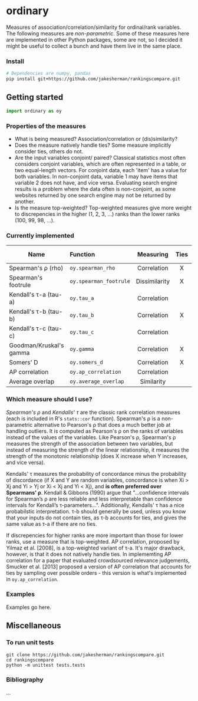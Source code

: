 # ordinary

Measures of association/correlation/similarity for ordinal/rank variables. The following measures are *non-parametric*. Some of these measures here are implemented in other Python packages, some are not, so I decided it might be useful to collect a bunch and have them live in the same place. 

### Install

```bash
# Dependencies are numpy, pandas
pip install git+https://github.com/jakesherman/rankingscompare.git
```

## Getting started

```python
import ordinary as oy
```

### Properties of the measures

* What is being measured? Association/correlation or (dis)similarity? 
* Does the measure natively handle ties? Some measure implicitly consider ties, others do not.
* Are the input variables conjoint/ paired? Classical statistics most often considers conjoint variables, which are often represented in a table, or two equal-length vectors. For conjoint data, each 'item' has a value for both variables. In non-conjoint data, variable 1 may have items that variable 2 does not have, and vice versa. Evaluating search engine results is a problem where the data often is non-conjoint, as some websites returned by one search engine may not be returned by another.
* Is the measure top-weighted? Top-weighted measures give more weight to discrepencies in the higher (1, 2, 3, ...) ranks than the lower ranks (100, 99, 98, ...). 

### Currently implemented

| Name                    | Function               | Measuring      | Ties         | Conjoint | Top-weighted| Indefinite |
| ----------------------- |:---------------------- |:-------------:|:------------:|:--------:|:--------:|:--------:
| Spearman's ρ (rho)      | `oy.spearman_rho`      | Correlation   | X            | X        |         | |
| Spearman's footrule     | `oy.spearman_footrule` | Dissimilarity | X            | X        |         | |
| Kendall's τ-a (tau-a)         | `oy.tau_a`             | Correlation   |                | X        |         | |
| Kendall's τ-b (tau-b)        | `oy.tau_b`             | Correlation   | X              | X        |         | |
| Kendall's τ-c (tau-c)        | `oy.tau_c`             | Correlation   |                | X        |         | |
| Goodman/Kruskal's gamma | `oy.gamma`             | Correlation   | X            | X        |         | |
| Somers' D               | `oy.somers_d`          | Correlation   | X             | X        |         | |
| AP correlation          | `oy.ap_correlation`    | Correlation   |              | X        | X       | |
| Average overlap         | `oy.average_overlap`   | Similarity    |              |          | X       | |

### Which measure should I use?

*Spearman's ρ* and *Kendalls' τ* are the classic rank correlation measures (each is included in R's `stats::cor` function). Spearman's ρ is a non-parametric alternative to Pearson's ρ that does a much better job at handling outliers. It is computed as Pearson's ρ on the ranks of variables instead of the values of the variables. Like Pearson's ρ, Spearman's ρ measures the strength of the association between two variables, but instead of measuring the strength of the linear relationship, it measures the strength of the monotonic relationship (does X increase when Y increases, and vice versa). 

Kendalls' τ measures the probability of concordance minus the probability of discordance (if X and Y are random variables, concordance is when Xi > Xj and Yi > Yj or Xi < Xj and Yi < Xj), and **is often preferred over Spearmans' ρ**. Kendall & Gibbons (1990) argue that "...confidence intervals for Spearman’s ρ are less reliable and less interpretable than confidence intervals for Kendall’s τ-parameters...". Additionally, Kendalls' τ has a nice probabilstic interpretation. τ-b should generally be used, unless you know that your inputs do not contain ties, as τ-b accounts for ties, and gives the same value as τ-a if there are no ties.

If discrepencies for higher ranks are more important than those for lower ranks, use a measure that is top-weighted. AP correlation, proposed by Yilmaz et al. [2008], is a top-weighted variant of τ-a. It's major drawback, however, is that it does not natively handle ties. In implememting AP correlation for a paper that evaluated crowdsourced relevance judgements, Smucker et al. [2013] proposed a version of AP correlation that accounts for ties by sampling over possible orders - this version is what's implemented in `oy.ap_correlation`. 

### Examples

Examples go here.

## Miscellaneous

### To run unit tests

```
git clone https://github.com/jakesherman/rankingscompare.git
cd rankingscompare
python -m unittest tests.tests
```

### Bibliography 

...
